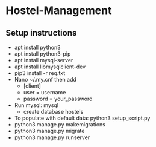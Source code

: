 # Hostel-Management

## Setup instructions

- apt install python3
- apt install python3-pip
- apt install mysql-server
- apt install libmysqlclient-dev
- pip3 install -r req.txt
- Nano ~/.my.cnf then add
  - [client]
  - user = username
  - password = your_password
- Run mysql: mysql
  - create database hostels
- To populate with default data: python3 setup_script.py
- python3 manage.py makemigrations
- python3 manage.py migrate
- python3 manage.py runserver
